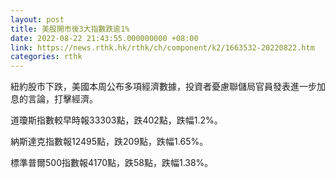 ```yaml
---
layout: post
title: 美股開市後3大指數跌逾1%
date: 2022-08-22 21:43:55.000000000 +08:00
link: https://news.rthk.hk/rthk/ch/component/k2/1663532-20220822.htm
categories: rthk
---
```


紐約股市下跌，美國本周公布多項經濟數據，投資者憂慮聯儲局官員發表進一步加息的言論，打擊經濟。

道瓊斯指數較早時報33303點，跌402點，跌幅1.2%。

納斯達克指數報12495點，跌209點，跌幅1.65%。

標準普爾500指數報4170點，跌58點，跌幅1.38%。

